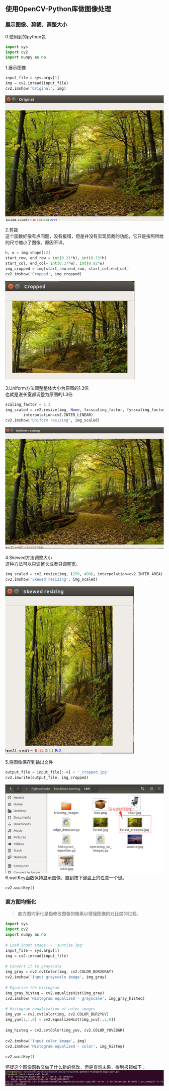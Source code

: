 ## 使用OpenCV-Python库做图像处理   
### 展示图像、剪裁、调整大小
0.使用到的python包
```python
import sys
import cv2
import numpy as np
```
1.展示图像   
```python
input_file = sys.argv[1]
img = cv2.imread(input_file)
cv2.imshow('Original', img)
```
![运行结果](https://github.com/Anna-Joe/Python-Machine-Learning/blob/master/deal-img-original.png)      

2.剪裁    
这个函数好像有点问题，没有报错，但是并没有实现剪裁的功能，它只是按照所给的尺寸缩小了图像。原因不详。   
```python
h, w = img.shape[:2]
start_row, end_row = int(0.21*h), int(0.73*h)
start_col, end_col= int(0.37*w), int(0.92*w)
img_cropped = img[start_row:end_row, start_col:end_col]
cv2.imshow('Cropped', img_cropped)
```
![运行结果](https://github.com/Anna-Joe/Python-Machine-Learning/blob/master/deal-img-cropped.png)      

3.Uniform方法调整整体大小为原图的1.3倍    
也就是说长宽都调整为原图的1.3倍     
```python
scaling_factor = 1.3
img_scaled = cv2.resize(img, None, fx=scaling_factor, fy=scaling_factor, 
        interpolation=cv2.INTER_LINEAR)
cv2.imshow('Uniform resizing', img_scaled)
```
![运行结果](https://github.com/Anna-Joe/Python-Machine-Learning/blob/master/deal_img_uniform.png)      

4.Skewed方法调整大小    
这种方法可以只调整长或者只调整宽。   
```python
img_scaled = cv2.resize(img, (250, 400), interpolation=cv2.INTER_AREA)
cv2.imshow('Skewed resizing', img_scaled)
```
![运行结果](https://github.com/Anna-Joe/Python-Machine-Learning/blob/master/deal_img_skewed.png)      

5.将图像保存到输出文件
```python
output_file = input_file[:-4] + '_cropped.jpg'
cv2.imwrite(output_file, img_cropped)
```
![运行结果](https://github.com/Anna-Joe/Python-Machine-Learning/blob/master/deal_img_new.png) 
6.waitKey函数保持显示图像，直到按下键盘上的任意一个键。
```python
cv2.waitKey()
```

### 直方图均衡化     
> 直方图均衡化是指修改图像的像素以增强图像的对比度的过程。   
```python
import sys
import cv2
import numpy as np

# Load input image -- 'sunrise.jpg'
input_file = sys.argv[1]
img = cv2.imread(input_file)

# Convert it to grayscale
img_gray = cv2.cvtColor(img, cv2.COLOR_BGR2GRAY)
cv2.imshow('Input grayscale image', img_gray)

# Equalize the histogram
img_gray_histeq = cv2.equalizeHist(img_gray)
cv2.imshow('Histogram equalized - grayscale', img_gray_histeq)

# Histogram equalization of color images
img_yuv = cv2.cvtColor(img, cv2.COLOR_BGR2YUV)
img_yuv[:,:,0] = cv2.equalizeHist(img_yuv[:,:,0])

img_histeq = cv2.cvtColor(img_yuv, cv2.COLOR_YUV2BGR)

cv2.imshow('Input color image', img)
cv2.imshow('Histogram equalized - color', img_histeq)

cv2.waitKey()
```
怀疑这个图像函数又做了什么新的修改，但是查询未果，得到报错如下：
![运行结果](https://github.com/Anna-Joe/Python-Machine-Learning/blob/master/报错信息.png)
